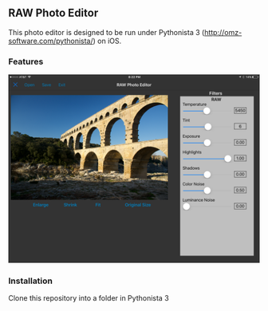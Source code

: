 ## RAW Photo Editor ##

This photo editor is designed to be run under Pythonista 3 (http://omz-software.com/pythonista/) on iOS.

### Features ###

![](after-open.png)

### Installation ###

Clone this repository into a folder in Pythonista 3
